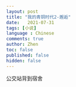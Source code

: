 ```yaml
---
layout: post
title: "我的青铜时代2-邂逅"
date:   2021-07-31
tags: [小说]
language : Chinese
comments: true
author: Zhen
toc: false
published: false
hidden: false
---
```



公交站背到宿舍
<!--stackedit_data:
eyJoaXN0b3J5IjpbLTEzNDc3MzI5NDksLTIwNDQ0NzU1ODcsLT
EwMjc4NjExNDQsLTY1OTM0OTkxN119
-->